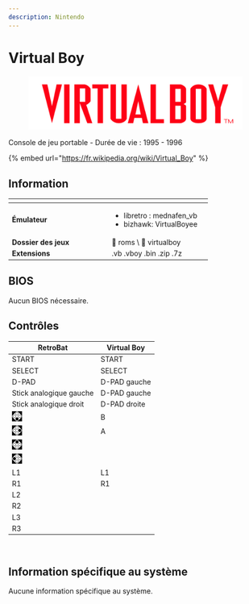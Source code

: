 ```yaml
---
description: Nintendo
---
```


# Virtual Boy

<div align="left">

<figure><img src="https://raw.githubusercontent.com/fabricecaruso/es-theme-carbon/52ff37c9e265587d006945a2ba695b5a962b3a3d/art/logos/virtualboy.svg" alt=""><figcaption></figcaption></figure>

</div>

Console de jeu portable - Durée de vie : 1995 - 1996

{% embed url="https://fr.wikipedia.org/wiki/Virtual_Boy" %}

## Information

<table data-header-hidden><thead><tr><th width="184"></th><th></th><th data-hidden></th></tr></thead><tbody><tr><td><strong>Émulateur</strong></td><td><ul><li>libretro : mednafen_vb</li><li>bizhawk: VirtualBoyee</li></ul></td><td></td></tr><tr><td><strong>Dossier des jeux</strong></td><td><span data-gb-custom-inline data-tag="emoji" data-code="1f4c1">📁</span> roms \ <span data-gb-custom-inline data-tag="emoji" data-code="1f4c2">📂</span> virtualboy</td><td></td></tr><tr><td><strong>Extensions</strong></td><td>.vb .vboy .bin .zip .7z</td><td></td></tr></tbody></table>

## BIOS

Aucun BIOS nécessaire.

## Contrôles

| RetroBat                                                                           | Virtual Boy  |
| ---------------------------------------------------------------------------------- | ------------ |
| START                                                                              | START        |
| SELECT                                                                             | SELECT       |
| D-PAD                                                                              | D-PAD gauche |
| Stick analogique gauche                                                            | D-PAD gauche |
| Stick analogique droit                                                             | D-PAD droite |
| ![A](<../../../../.gitbook/assets/image (19).png>)                                 | B            |
| ![B](<../../../../.gitbook/assets/image (6).png>)                                  | A            |
| <img src="../../../../.gitbook/assets/image (34).png" alt="" data-size="original"> |              |
| <img src="../../../../.gitbook/assets/image (32).png" alt="" data-size="line">     |              |
| L1                                                                                 | L1           |
| R1                                                                                 | R1           |
| L2                                                                                 |              |
| R2                                                                                 |              |
| L3                                                                                 |              |
| R3                                                                                 |              |

<div align="left">

<figure><img src="https://i.imgur.com/L8Na7Mq.png" alt=""><figcaption></figcaption></figure>

</div>

## Information spécifique au système

Aucune information spécifique au système.
